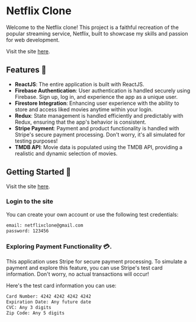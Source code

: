# Netflix Clone 

Welcome to the Netflix clone! This project is a faithful recreation of the popular streaming service, Netflix, built to showcase my skills and passion for web development.

Visit the site [here](https://meetsuthar299.github.io/netflix-build/#/).

## Features 🚀

- **ReactJS**: The entire application is built with ReactJS.
- **Firebase Authentication**: User authentication is handled securely using Firebase. Sign up, log in, and experience the app as a unique user.
- **Firestore Integration**: Enhancing user experience with the ability to store and access liked movies anytime within your login.
- **Redux**: State management is handled efficiently and predictably with Redux, ensuring that the app's behavior is consistent.
- **Stripe Payment**: Payment and product functionality is handled with Stripe's secure payment processing. Don't worry, it's all simulated for testing purposes!
- **TMDB API**: Movie data is populated using the TMDB API, providing a realistic and dynamic selection of movies.

## Getting Started 🏁

Visit the site [here](https://meetsuthar299.github.io/netflix-build/#/).

### Login to the site
You can create your own account or use the following test credentials:
```sh
email: netflixclone@gmail.com
password: 123456
```

### Exploring Payment Functionality 💳.
This application uses Stripe for secure payment processing. To simulate a payment and explore this feature, you can use Stripe's test card information. Don't worry, no actual transactions will occur!

Here's the test card information you can use:
  ```sh
  Card Number: 4242 4242 4242 4242
  Expiration Date: Any future date
  CVC: Any 3 digits
  Zip Code: Any 5 digits
  ```
